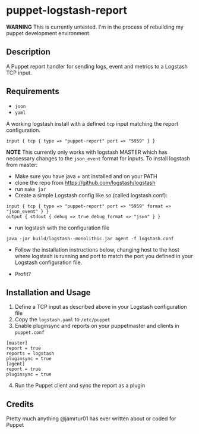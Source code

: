 puppet-logstash-report
======================

**WARNING**
This is currently untested. I'm in the process of rebuilding my puppet development environment.

Description
-----------

A Puppet report handler for sending logs, event and metrics to a Logstash TCP input.


Requirements
------------

* `json`
* `yaml`

A working logstash install with a defined `tcp` input matching the report configuration.

```
input { tcp { type => "puppet-report" port => "5959" } }
```

**NOTE**
This currently only works with logstash MASTER which has neccessary changes to the `json_event` format for inputs.
To install logstash from master:

* Make sure you have java + ant installed and on your PATH
* clone the repo from https://github.com/logstash/logstash
* run `make jar`
* Create a simple Logstash config like so (called logstash.conf):

```
input { tcp { type => "puppet-report" port => "5959" format => "json_event" } }
output { stdout { debug => true debug_format => "json" } }
```
* run logstash with the configuration file

```
java -jar build/logstash--monolithic.jar agent -f logstash.conf
```

* Follow the installation instructions below, changing host to the host where logstash is running and port to match the port you defined in your Logstash configuration file.

* Profit?

Installation and Usage
----------------------

1. Define a TCP input as described above in your Logstash configuration file
2. Copy the `logstash.yaml` to `/etc/puppet`
3. Enable pluginsync and reports on your puppetmaster and clients in `puppet.conf`

```
[master]
report = true
reports = logstash
pluginsync = true
[agent]
report = true
pluginsync = true
```

4. Run the Puppet client and sync the report as a plugin

Credits
-------
Pretty much anything @jamrtur01 has ever written about or coded for Puppet
